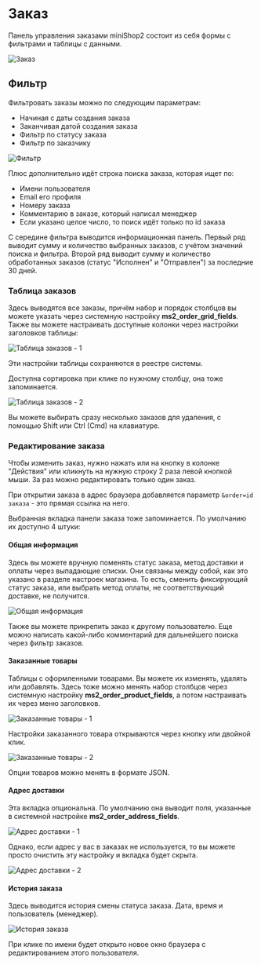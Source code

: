 # Заказ

Панель управления заказами miniShop2 состоит из себя формы с фильтрами и таблицы с данными.

![Заказ](https://file.modx.pro/files/0/2/8/02869bbdbaab68056444acf0e9f992b7.png)

## Фильтр

Фильтровать заказы можно по следующим параметрам:

- Начиная с даты создания заказа
- Заканчивая датой создания заказа
- Фильтр по статусу заказа
- Фильтр по заказчику

![Фильтр](https://file.modx.pro/files/a/2/e/a2e0f0493819c617531729cfc84b1333.png)

Плюс дополнительно идёт строка поиска заказа, которая ищет по:

- Имени пользователя
- Email его профиля
- Номеру заказа
- Комментарию в заказе, который написал менеджер
- Если указано целое число, то поиск идёт только по id заказа

С середине фильтра выводится информационная панель.
Первый ряд выводит сумму и количество выбранных заказов, с учётом значений поиска и фильтра.
Второй ряд выводит сумму и количество обработанных заказов (статус "Исполнен" и "Отправлен") за последние 30 дней.

### Таблица заказов

Здесь выводятся все заказы, причём набор и порядок столбцов вы можете указать через системную настройку **ms2_order_grid_fields**.
Также вы можете настраивать доступные колонки через настройки заголовков таблицы:

![Таблица заказов - 1](https://file.modx.pro/files/f/5/7/f572cbd557a61f337cadc570028e71b9.png)

Эти настройки таблицы сохраняются в реестре системы.

Доступна сортировка при клике по нужному столбцу, она тоже запоминается.

![Таблица заказов - 2](https://file.modx.pro/files/2/2/0/2208f4732d2a35f1baf146faa5123521.png)

Вы можете выбирать сразу несколько заказов для удаления, с помощью Shift или Ctrl (Cmd) на клавиатуре.

### Редактирование заказа

Чтобы изменить заказ, нужно нажать или на кнопку в колонке "Действия" или кликнуть на нужную строку 2 раза левой кнопкой мыши.
За раз можно редактировать только один заказ.

При открытии заказа в адрес браузера добавляется параметр `&order=id заказа` - это прямая ссылка на него.

Выбранная вкладка панели заказа тоже запоминается. По умолчанию их доступно 4 штуки:

#### Общая информация

Здесь вы можете вручную поменять статус заказа, метод доставки и оплаты через выпадающие списки. Они связаны между собой, как это указано в разделе настроек магазина.
То есть, сменить фиксирующий статус заказа, или выбрать метод оплаты, не соответствующий доставке, не получится.

![Общая информация](https://file.modx.pro/files/8/f/a/8fab54bbc646551dd5daeea657eccc39.png)

Также вы можете прикрепить заказ к другому пользователю. Еще можно написать какой-либо комментарий для дальнейшего поиска через фильтр заказов.

#### Заказанные товары

Таблицы с оформленными товарами. Вы можете их изменять, удалять или добавлять.
Здесь тоже можно менять набор столбцов через системную настройку **ms2_order_product_fields**, а потом настраивать их через меню заголовков.

![Заказанные товары - 1](https://file.modx.pro/files/4/f/f/4ff54aefeddd1cbd8134cae865c415b4.png)

Настройки заказанного товара открываются через кнопку или двойной клик.

![Заказанные товары - 2](https://file.modx.pro/files/8/7/c/87ca039182d9da906baaf78666691953.png)

Опции товаров можно менять в формате JSON.

#### Адрес доставки

Эта вкладка опциональна. По умолчанию она выводит поля, указанные в системной настройке **ms2_order_address_fields**.

![Адрес доставки - 1](https://file.modx.pro/files/9/f/9/9f942468cbaa42114753b8d0c55c6450.png)

Однако, если адрес у вас в заказах не используется, то вы можете просто очистить эту настройку и вкладка будет скрыта.

![Адрес доставки - 2](https://file.modx.pro/files/9/d/f/9df52e923dd50cf3e730395b46615a70s.jpg)

#### История заказа

Здесь выводится история смены статуса заказа. Дата, время и пользователь (менеджер).

![История заказа](https://file.modx.pro/files/f/d/9/fd932d559594f16543926db47e187487.png)

При клике по имени будет открыто новое окно браузера с редактированием этого пользователя.
